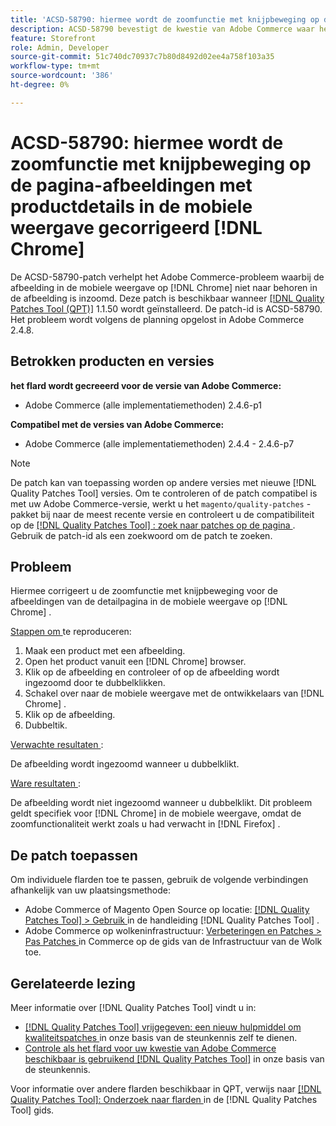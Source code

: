 ```yaml
---
title: 'ACSD-58790: hiermee wordt de zoomfunctie met knijpbeweging op de pagina-afbeeldingen met productdetails in de mobiele weergave gecorrigeerd  [!DNL Chrome]'
description: ACSD-58790 bevestigt de kwestie van Adobe Commerce waar het beeld in mobiele mening op  [!DNL Chrome]  niet binnen op het beeld zoals verwacht zoomde.
feature: Storefront
role: Admin, Developer
source-git-commit: 51c740dc70937c7b80d8492d02ee4a758f103a35
workflow-type: tm+mt
source-wordcount: '386'
ht-degree: 0%

---
```



# ACSD-58790: hiermee wordt de zoomfunctie met knijpbeweging op de pagina-afbeeldingen met productdetails in de mobiele weergave gecorrigeerd [!DNL Chrome]

De ACSD-58790-patch verhelpt het Adobe Commerce-probleem waarbij de afbeelding in de mobiele weergave op [!DNL Chrome] niet naar behoren in de afbeelding is inzoomd. Deze patch is beschikbaar wanneer [[!DNL Quality Patches Tool (QPT)]](/help/announcements/adobe-commerce-announcements/magento-quality-patches-released-new-tool-to-self-serve-quality-patches.md) 1.1.50 wordt geïnstalleerd. De patch-id is ACSD-58790. Het probleem wordt volgens de planning opgelost in Adobe Commerce 2.4.8.

## Betrokken producten en versies

**het flard wordt gecreeerd voor de versie van Adobe Commerce:**

* Adobe Commerce (alle implementatiemethoden) 2.4.6-p1

**Compatibel met de versies van Adobe Commerce:**

* Adobe Commerce (alle implementatiemethoden) 2.4.4 - 2.4.6-p7

>[!NOTE]
>
>De patch kan van toepassing worden op andere versies met nieuwe [!DNL Quality Patches Tool] versies. Om te controleren of de patch compatibel is met uw Adobe Commerce-versie, werkt u het `magento/quality-patches` -pakket bij naar de meest recente versie en controleert u de compatibiliteit op de [[!DNL Quality Patches Tool] : zoek naar patches op de pagina ](https://experienceleague.adobe.com/tools/commerce-quality-patches/index.html) . Gebruik de patch-id als een zoekwoord om de patch te zoeken.

## Probleem

Hiermee corrigeert u de zoomfunctie met knijpbeweging voor de afbeeldingen van de detailpagina in de mobiele weergave op [!DNL Chrome] .

<u> Stappen om </u> te reproduceren:

1. Maak een product met een afbeelding.
1. Open het product vanuit een [!DNL Chrome] browser.
1. Klik op de afbeelding en controleer of op de afbeelding wordt ingezoomd door te dubbelklikken.
1. Schakel over naar de mobiele weergave met de ontwikkelaars van [!DNL Chrome] .
1. Klik op de afbeelding.
1. Dubbeltik.

<u> Verwachte resultaten </u>:

De afbeelding wordt ingezoomd wanneer u dubbelklikt.

<u> Ware resultaten </u>:

De afbeelding wordt niet ingezoomd wanneer u dubbelklikt. Dit probleem geldt specifiek voor [!DNL Chrome] in de mobiele weergave, omdat de zoomfunctionaliteit werkt zoals u had verwacht in [!DNL Firefox] .

## De patch toepassen

Om individuele flarden toe te passen, gebruik de volgende verbindingen afhankelijk van uw plaatsingsmethode:

* Adobe Commerce of Magento Open Source op locatie: [[!DNL Quality Patches Tool]  > Gebruik ](https://experienceleague.adobe.com/docs/commerce-operations/tools/quality-patches-tool/usage.html) in de handleiding [!DNL Quality Patches Tool] .
* Adobe Commerce op wolkeninfrastructuur: [ Verbeteringen en Patches > Pas Patches ](https://experienceleague.adobe.com/docs/commerce-cloud-service/user-guide/develop/upgrade/apply-patches.html) in Commerce op de gids van de Infrastructuur van de Wolk toe.

## Gerelateerde lezing

Meer informatie over [!DNL Quality Patches Tool] vindt u in:

* [[!DNL Quality Patches Tool]  vrijgegeven: een nieuw hulpmiddel om kwaliteitspatches ](/help/announcements/adobe-commerce-announcements/magento-quality-patches-released-new-tool-to-self-serve-quality-patches.md) in onze basis van de steunkennis zelf te dienen.
* [ Controle als het flard voor uw kwestie van Adobe Commerce beschikbaar is gebruikend  [!DNL Quality Patches Tool]](/help/support-tools/patches-available-in-qpt-tool/check-patch-for-magento-issue-with-magento-quality-patches.md) in onze basis van de steunkennis.

Voor informatie over andere flarden beschikbaar in QPT, verwijs naar [[!DNL Quality Patches Tool]: Onderzoek naar flarden ](https://experienceleague.adobe.com/tools/commerce-quality-patches/index.html) in de [!DNL Quality Patches Tool] gids.
